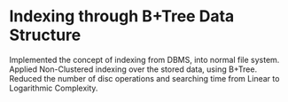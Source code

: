 # Indexing through B+Tree Data Structure
Implemented the concept of indexing from DBMS, into normal file system.
Applied Non-Clustered indexing over the stored data, using B+Tree.
Reduced the number of disc operations and searching time from Linear to Logarithmic Complexity.
